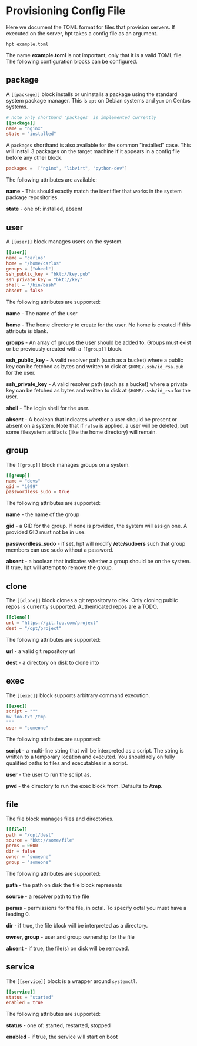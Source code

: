 # Provisioning Config File

Here we document the TOML format for files that provision servers. If executed
on the server, hpt takes a config file as an argument.

```
hpt example.toml
```

The name **example.toml** is not important, only that it is a valid TOML file.
The following configuration blocks can be configured.


## package

A `[[package]]` block installs or uninstalls a package using the standard system
package manager. This is `apt` on Debian systems and `yum` on Centos systems.

```toml
# note only shorthand 'packages' is implemented currently
[[package]]
name = "nginx"
state = "installed"
```

A `packages` shorthand is also available for the common "installed" case. This 
will install 3 packages on the target machine if it appears in a config file 
before any other block.

```toml
packages =  ["nginx", "libvirt", "python-dev"]
```

The following attributes are available:

**name** - This should exactly match the identifier that works in the system
package repositories.

**state** - one of: installed, absent


## user

A `[[user]]` block manages users on the system.

```toml
[[user]]
name = "carlos"
home = "/home/carlos"
groups = ["wheel"]
ssh_public_key = "bkt://key.pub"
ssh_private_key = "bkt://key"
shell = "/bin/bash"
absent = false
```

The following attributes are supported:

**name** - The name of the user

**home** - The home directory to create for the user. No home is created if this
attribute is blank.

**groups** - An array of groups the user should be added to. Groups must exist 
or be previously created with a `[[group]]` block.

**ssh_public_key** - A valid resolver path (such as a bucket) where a public key
can be fetched as bytes and written to disk at `$HOME/.ssh/id_rsa.pub` for the user.

**ssh_private_key** - A valid resolver path (such as a bucket) where a private
key can be fetched as bytes and written to disk at `$HOME/.ssh/id_rsa` for the 
user.

**shell** - The login shell for the user. 

**absent** - A boolean that indicates whether a user should be present or absent
on a system. Note that if `false` is applied, a user will be deleted, but some
filesystem artifacts (like the home directory) will remain.


## group

The `[[group]]` block manages groups on a system.

```toml
[[group]]
name = "devs"
gid = "1099"
passwordless_sudo = true
```

The following attributes are supported:

**name** - the name of the group

**gid** - a GID for the group. If none is provided, the system will assign one. 
A provided GID must not be in use.

**passwordless_sudo** - if set, hpt will modify **/etc/sudoers** such that group
members can use sudo without a password.

**absent** - a boolean that indicates whether a group should be on the system.
If true, hpt will attempt to remove the group. 


## clone

The `[[clone]]` block clones a git repository to disk. Only cloning public repos
is currently supported. Authenticated repos are a TODO.

```toml
[[clone]]
url = "https://git.foo.com/project"
dest = "/opt/project"
```

The following attributes are supported:

**url** - a valid git repository url

**dest** - a directory on disk to clone into

## exec

The `[[exec]]` block supports arbitrary command execution. 

```toml
[[exec]]
script = """
mv foo.txt /tmp
"""
user = "someone"
```

The following attributes are supported:

**script** - a multi-line string that will be interpreted as a script. The 
string is written to a temporary location and executed. You should rely on fully
qualified paths to files and executables in a script.

**user** - the user to run the script as.

**pwd** - the directory to run the exec block from. Defaults to **/tmp**.

## file

The file block manages files and directories. 

```toml
[[file]]
path = "/opt/dest"
source = "bkt://some/file"
perms = 0600
dir = false
owner = "someone"
group = "someone"
```

The following attributes are supported:

**path** - the path on disk the file block represents

**source** - a resolver path to the file

**perms** - permissions for the file, in octal. To specify octal you must have a
leading 0.

**dir** - if true, the file block will be interpreted as a directory.

**owner, group** - user and group ownership for the file 

**absent** - if true, the file(s) on disk will be removed.

## service

The `[[service]]` block is a wrapper around `systemctl`.

```toml
[[service]]
status = "started"
enabled = true
```

The following attributes are supported:

**status** - one of: started, restarted, stopped

**enabled** - if true, the service will start on boot


